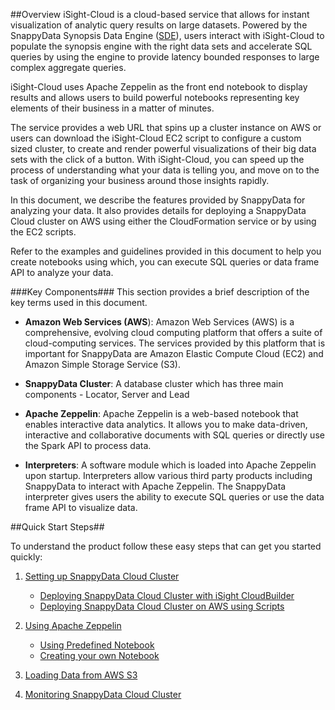 ##Overview
iSight-Cloud is a cloud-based service that allows for instant visualization of analytic query results on large datasets. Powered by the SnappyData Synopsis Data Engine ([SDE](aqp.md)), users interact with iSight-Cloud to populate the synopsis engine with the right data sets and accelerate SQL queries by using the engine to provide latency bounded responses to large complex aggregate queries. 

iSight-Cloud uses Apache Zeppelin as the front end notebook to display results and allows users to build powerful notebooks representing key elements of their business in a matter of minutes. 

The service provides a web URL that spins up a cluster instance on AWS or users can download the iSight-Cloud EC2 script to configure a custom sized cluster, to create and render powerful visualizations of their big data sets with the click of a button. 
With iSight-Cloud, you can speed up the process of understanding what your data is telling you, and move on to the task of organizing your business around those insights rapidly.

In this document, we describe the features provided by SnappyData for analyzing your data. It also provides details for deploying a SnappyData Cloud cluster on AWS using either the CloudFormation service or by using the EC2 scripts.

Refer to the examples and guidelines provided in this document to help you create notebooks using which, you can execute SQL queries or data frame API to analyze your data.

###Key Components###
This section provides a brief description of the key terms used in this document. 

* **Amazon Web Services (AWS**):  Amazon Web Services (AWS) is a comprehensive, evolving cloud computing platform that offers a suite of cloud-computing services. The services provided by this platform that is important for SnappyData are Amazon Elastic Compute Cloud (EC2) and Amazon Simple Storage Service (S3).

* **SnappyData Cluster**:  A database cluster which has three main components - Locator, Server and Lead

* **Apache Zeppelin**: Apache Zeppelin is a web-based notebook that enables interactive data analytics. It allows you to make data-driven, interactive and collaborative documents with SQL queries or directly use the Spark API to process data.

* **Interpreters**: A software module which is loaded into Apache Zeppelin upon startup. Interpreters allow various third party products including SnappyData to interact with Apache Zeppelin. The SnappyData interpreter gives users the ability to execute SQL queries or use the data frame API to visualize data.

##Quick Start Steps##

To understand the product follow these easy steps that can get you started quickly:

1. [Setting up SnappyData Cloud Cluster](concepts/isight/setting_up_cloud_cluster.md)

	* [Deploying SnappyData Cloud Cluster with iSight CloudBuilder](concepts/isight/setting_up_cloud_cluster.md#DeployingClusterCloudFormation)
	* [Deploying SnappyData Cloud Cluster on AWS using Scripts](concepts/isight/setting_up_cloud_cluster.md#DeployingClusterScript)

2. [Using Apache Zeppelin](concepts/isight/apache_zeppelin.md#LoggingZeppelin)	
	* [Using Predefined Notebook](concepts/isight/predefined_notebooks.md#predefinednotebook)
	* [Creating your own Notebook](concepts/isight/creating_notebooks.md#Creatingnotebook)

3. [Loading Data from AWS S3](concepts/isight/loading_data_s3.md#dataAWSS3)

4. [Monitoring SnappyData Cloud Cluster](concepts/isight/monitoring_cloud_cluster.md#Monitoring)
